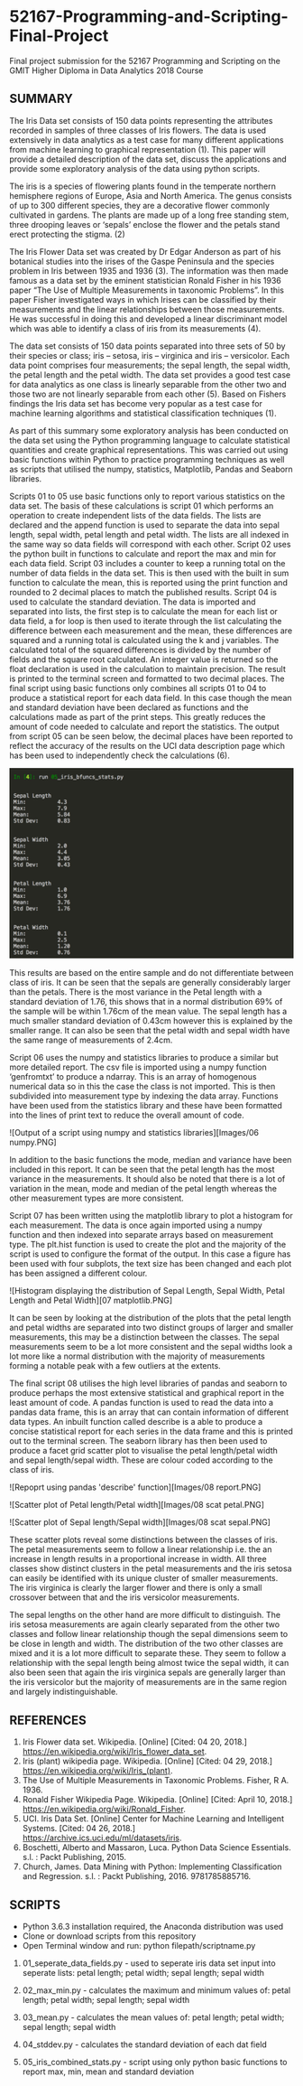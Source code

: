 # 52167-Programming-and-Scripting-Final-Project
Final project submission for the 52167 Programming and Scripting on the GMIT Higher Diploma in Data Analytics 2018 Course

## SUMMARY

The Iris Data set consists of 150 data points representing the attributes recorded in samples of three classes of Iris flowers.  The data is used extensively in data analytics as a test case for many different applications from machine learning to graphical representation (1).  This paper will provide a detailed description of the data set, discuss the applications and provide some exploratory analysis of the data using python scripts.

The iris is a species of flowering plants found in the temperate northern hemisphere regions of Europe, Asia and North America.  The genus consists of up to 300  different species, they are a decorative flower commonly cultivated in gardens.  The plants are made up of a long free standing stem,  three drooping leaves or ‘sepals’ enclose the flower and the petals stand erect protecting the stigma. (2)

The Iris Flower Data set was created by Dr Edgar Anderson as part of his botanical studies into the irises of the Gaspe Peninsula and the species problem in Iris between 1935 and 1936 (3).  The information was then  made famous as a data set  by the eminent statistician Ronald Fisher in his 1936 paper “The Use of Multiple Measurements in taxonomic Problems”.  In this paper Fisher investigated ways in which Irises can be classified by their measurements and the linear relationships between those measurements.  He was successful in doing this and developed a linear discriminant model which was able to identify a class of iris from its measurements (4).

The data set consists of 150 data points separated into three sets of 50 by their species or class; iris – setosa, iris – virginica and iris – versicolor.  Each data point comprises four measurements; the sepal length, the sepal width, the petal length and the petal width.  The data set provides a good test case for data analytics as one class is linearly separable from the other two and those two are not linearly separable from each other (5).  Based on Fishers findings the Iris data set has become very popular as a test case for machine learning algorithms and statistical classification techniques (1).

As part of this summary some exploratory analysis has been conducted on the data set using the Python programming language to calculate statistical quantities and create graphical representations.  This was carried out using basic functions within Python to practice programming techniques as well as scripts that utilised the numpy, statistics, Matplotlib, Pandas and Seaborn libraries.

Scripts 01 to 05 use basic functions only to report various statistics on the data set.  The basis of these calculations is script 01 which performs an operation to create independent lists of the data fields.  The lists are declared and the append function is used to separate the data into sepal length, sepal width, petal length and petal width.  The lists are all indexed in the same way so data fields will correspond with each other.  Script 02 uses the python built in functions to calculate and report the max and min for each data field.  Script 03 includes a counter to keep a running total on the number of data fields in the data set.  This is then used with the built in sum function to calculate the mean, this is reported using the print function and rounded to 2 decimal places to match the published results.  Script 04 is used to calculate the standard deviation.  The data is imported and separated into lists, the first step is to calculate the mean for each list or data field, a for loop is then used to iterate through the list calculating the difference between each measurement and the mean, these differences are squared and a running total is calculated using the k and j variables.  The calculated total of the squared differences is divided by the number of fields and the square root calculated.  An integer value is returned so the float declaration is used in the calculation to  maintain precision.  The result is printed to the terminal screen and formatted to two decimal places.  The final script using basic functions only combines all scripts 01 to 04 to produce a statistical report for each data field.  In this case though the mean and standard deviation have been declared as functions and the calculations made as part of the print steps.  This greatly reduces the amount of code needed to calculate and report the statistics.  The output from script 05 can be seen below, the decimal places have been reported to reflect the accuracy of the results on the UCI data description page which has been used to independently check the calculations (6).

![Output of a script using basic Python functions](Images/05_Basic_functions.png)

This results are based on the entire sample and do not differentiate between class of iris.  It can be seen that the sepals are generally considerably larger than the petals.  There is the most variance in the Petal length with a standard deviation of 1.76, this shows that in a normal distribution 69% of the sample will be within 1.76cm of the mean value.  The sepal length has a much smaller standard deviation of 0.43cm however this is explained by the smaller range.  It can also be seen that the petal width and sepal width have the same range of measurements of 2.4cm.

Script 06 uses the numpy and statistics libraries to produce a similar but more detailed report.  The csv file is imported using a numpy function ‘genfromtxt’ to produce a ndarray.  This is an array of homogenous numerical data so in this the case the class is not imported.  This is then subdivided into measurement type by indexing the data array.  Functions have been used from the statistics library and these have been formatted into the lines of print text to reduce the overall amount of code.  

![Output of a script using numpy and statistics libraries][Images/06 numpy.PNG]

In addition to the basic functions the mode, median and variance have been included in this report.  It can be seen that the petal length has the most variance in the measurements.  It should also be noted that there is a lot of variation in the mean, mode and median of the petal length whereas the other measurement types are more consistent.

Script 07 has been written using the matplotlib library to plot a histogram for each measurement.  The data is once again imported using a numpy function and then indexed into separate arrays based on measurement type.  The plt.hist function is used to create the plot and the majority of the script is used to configure the format of the output.  In this case a figure has been used with four subplots, the text size has been changed and each plot has been assigned a different colour.  

![Histogram displaying the distribution of Sepal Length, Sepal Width, Petal Length and Petal Width][07 matplotlib.PNG]

It can be seen by looking at the distribution of the plots that the petal length and petal widths are separated into two distinct groups of larger and smaller measurements, this may be a distinction between the classes.  The sepal measurements seem to be a lot more consistent and the sepal widths look a lot more like a normal distribution with the majority of measurements forming a notable peak with a few outliers at the extents.

The final script 08 utilises the high level libraries of pandas and seaborn to produce perhaps the most extensive statistical and graphical report in the least amount of code.  A pandas function is used to read the data into a pandas data frame, this is an array that can contain information of different data types.  An inbuilt function called describe is a able to produce a concise statistical report for each series in the data frame and this is printed out to the terminal screen.  The seaborn library has then been used to produce a facet grid scatter plot to visualise the petal length/petal width and sepal length/sepal width.  These are colour coded according to the class of iris.

![Repoprt using pandas 'describe' function][Images/08 report.PNG]

![Scatter plot of Petal length/Petal width][Images/08 scat petal.PNG]

![Scatter plot of Sepal length/Sepal width][Images/08 scat sepal.PNG]

These scatter plots reveal some distinctions between the classes of iris.  The petal measurements seem to follow a linear relationship i.e. the an increase in length results in a proportional increase in width.  All three classes show distinct clusters in the petal measurements and the iris setosa can easily be identified with its unique cluster of smaller measurements.  The iris virginica is clearly the larger flower and there is only a small crossover between that and the iris versicolor measurements.  

The sepal lengths on the other hand are more difficult to distinguish.  The iris setosa measurements are again clearly separated from the other two classes and follow linear relationship though the sepal dimensions seem to be close in length and width.  The distribution of the two other classes are mixed and it is a lot more difficult to separate these.  They seem to follow a relationship with the sepal length being almost twice the sepal width, it can also been seen that again the iris virginica sepals are generally larger than the iris versicolor but the majority of measurements are in the same region and largely indistinguishable.

## REFERENCES
1. Iris Flower data set. Wikipedia. [Online] [Cited: 04 20, 2018.] https://en.wikipedia.org/wiki/Iris_flower_data_set.
2. Iris (plant) wikipedia page. Wikipedia. [Online] [Cited: 04 29, 2018.] https://en.wikipedia.org/wiki/Iris_(plant).
3. The Use of Multiple Measurements in Taxonomic Problems. Fisher, R A. 1936.
4. Ronald Fisher Wikipedia Page. Wikipedia. [Online] [Cited: April 10, 2018.] https://en.wikipedia.org/wiki/Ronald_Fisher.
5. UCI. Iris Data Set. [Online] Center for Machine Learning and Intelligent Systems. [Cited: 04 26, 2018.] https://archive.ics.uci.edu/ml/datasets/iris.
6. Boschetti, Alberto and Massaron, Luca. Python Data Science Essentials. s.l. : Packt Publishing, 2015.
7. Church, James. Data Mining with Python: Implementing Classification and Regression. s.l. : Packt Publishing, 2016. 9781785885716.

## SCRIPTS

- Python 3.6.3 installation required, the Anaconda distribution was used
- Clone or download scripts from this repository
- Open Terminal window and run: python filepath/scriptname.py

1. 01_seperate_data_fields.py - used to seperate iris data set input into seperate lists: petal length; petal width; sepal length; sepal width

1. 02_max_min.py - calculates the maximum and minimum values of: petal length; petal width; sepal length; sepal width

1. 03_mean.py - calculates the mean values of: petal length; petal width; sepal length; sepal width

1. 04_stddev.py - calculates the standard deviation of each dat field

1. 05_iris_combined_stats.py - script using only python basic functions to report max, min, mean and standard deviation











